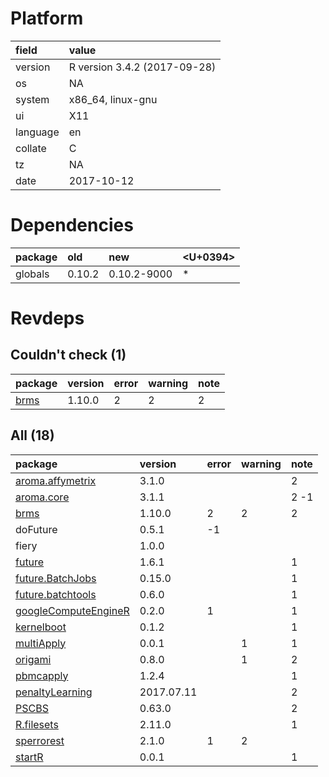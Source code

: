 # Platform

|field    |value                        |
|:--------|:----------------------------|
|version  |R version 3.4.2 (2017-09-28) |
|os       |NA                           |
|system   |x86_64, linux-gnu            |
|ui       |X11                          |
|language |en                           |
|collate  |C                            |
|tz       |NA                           |
|date     |2017-10-12                   |

# Dependencies

|package |old    |new         |<U+0394>  |
|:-------|:------|:-----------|:--|
|globals |0.10.2 |0.10.2-9000 |*  |

# Revdeps

## Couldn't check (1)

|package                  |version |error |warning |note |
|:------------------------|:-------|:-----|:-------|:----|
|[brms](problems.md#brms) |1.10.0  |2     |2       |2    |

## All (18)

|package                                                  |version    |error |warning |note |
|:--------------------------------------------------------|:----------|:-----|:-------|:----|
|[aroma.affymetrix](problems.md#aroma.affymetrix)         |3.1.0      |      |        |2    |
|[aroma.core](problems.md#aroma.core)                     |3.1.1      |      |        |2 -1 |
|[brms](problems.md#brms)                                 |1.10.0     |2     |2       |2    |
|doFuture                                                 |0.5.1      |-1    |        |     |
|fiery                                                    |1.0.0      |      |        |     |
|[future](problems.md#future)                             |1.6.1      |      |        |1    |
|[future.BatchJobs](problems.md#future.batchjobs)         |0.15.0     |      |        |1    |
|[future.batchtools](problems.md#future.batchtools)       |0.6.0      |      |        |1    |
|[googleComputeEngineR](problems.md#googlecomputeenginer) |0.2.0      |1     |        |1    |
|[kernelboot](problems.md#kernelboot)                     |0.1.2      |      |        |1    |
|[multiApply](problems.md#multiapply)                     |0.0.1      |      |1       |1    |
|[origami](problems.md#origami)                           |0.8.0      |      |1       |2    |
|[pbmcapply](problems.md#pbmcapply)                       |1.2.4      |      |        |1    |
|[penaltyLearning](problems.md#penaltylearning)           |2017.07.11 |      |        |2    |
|[PSCBS](problems.md#pscbs)                               |0.63.0     |      |        |2    |
|[R.filesets](problems.md#r.filesets)                     |2.11.0     |      |        |1    |
|[sperrorest](problems.md#sperrorest)                     |2.1.0      |1     |2       |     |
|[startR](problems.md#startr)                             |0.0.1      |      |        |1    |

